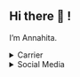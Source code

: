 ## Hi there 👋 !

I’m Annahita.

<details>
	<summary>Carrier</summary>
	<br>
	
Where I work
	
- **Neotrinost** | CTO & Co-Founder | [Site](https://neotrinost.ir) | [Github](https://github.com/Neotrinost)
- **Novelvo** | CTO & Co-Founder | [Site](https://novelvo.ir) | [Github](https://github.com/Novelvo)

*The CEO of the pair of brands is [Amirhossein Mohammadi](https://github.com/BlackIQ)* 💖
	
</details>

<details>
	<summary>Social Media</summary>
	<br>
	
You can find me in these places
	
- [LinkedIn](https://linkedin.com/in/annahita-mirhosseini)
- [Instagram](https://www.instagram.com/ana.mir84)
- [Github](https://www.github.com/Annahita2004)
- [Medium](https://medium.com/@annahita)
- [Dev](https://dev.to/annahita)
	
</details>
